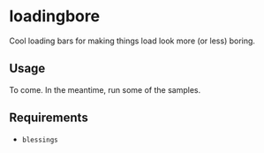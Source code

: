 loadingbore
===========

Cool loading bars for making things load look more (or less) boring.

Usage
-----

To come. In the meantime, run some of the samples.


Requirements
------------

* `blessings`
